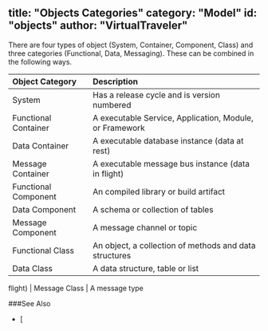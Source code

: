 title: "Objects Categories"
category: "Model"
id: "objects" 
author: "VirtualTraveler"
---
There are four types of object (System, Container, Component, Class) and three categories (Functional, Data, Messaging). These can be combined in the following ways.

| Object Category         | Description 
|:------------------------|:-----------------------------------------------
| System                  | Has a release cycle and is version numbered
| Functional Container    | A executable Service, Application, Module, or Framework
| Data Container          | A executable database instance (data at rest) 
| Message Container       | A executable message bus instance (data in flight)
| Functional Component    | An compiled library or build artifact
| Data Component          | A schema or collection of tables
| Message Component       | A message channel or topic
| Functional Class        | An object, a collection of methods and data structures
| Data Class              | A data structure, table or list
flight)
| Message Class           | A message type

###See Also
- [